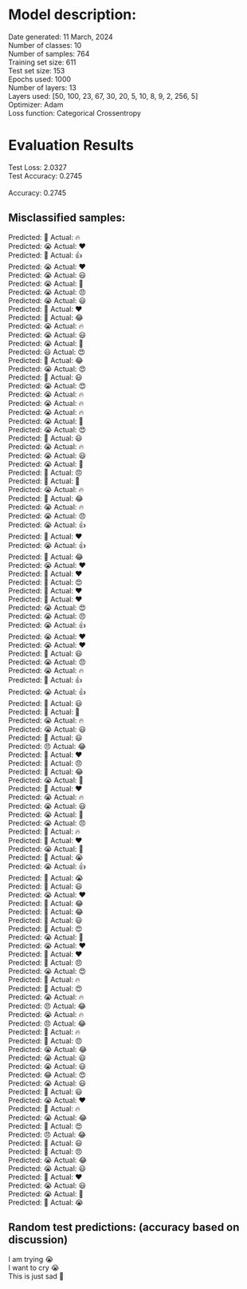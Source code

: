 # Model description:<br>
Date generated: 11 March, 2024<br>
Number of classes: 10<br>
Number of samples: 764<br>
Training set size: 611<br>
Test set size: 153<br>
Epochs used: 1000<br>
Number of layers: 13<br>
Layers used: [50, 100, 23, 67, 30, 20, 5, 10, 8, 9, 2, 256, 5]<br>
Optimizer: Adam<br>
Loss function: Categorical Crossentropy<br>
# Evaluation Results<br>
Test Loss: 2.0327<br>
Test Accuracy: 0.2745<br><br>
Accuracy: 0.2745

## Misclassified samples:<br>
Predicted: 🤔 Actual: 🔥<br>
Predicted: 😭 Actual: ❤️<br>
Predicted: 🤔 Actual: 👍<br>
Predicted: 😭 Actual: ❤️<br>
Predicted: 😭 Actual: 😃<br>
Predicted: 😭 Actual: 🤔<br>
Predicted: 😭 Actual: 😠<br>
Predicted: 😭 Actual: 😃<br>
Predicted: 🤔 Actual: ❤️<br>
Predicted: 🤔 Actual: 😂<br>
Predicted: 😭 Actual: 🔥<br>
Predicted: 😭 Actual: 😃<br>
Predicted: 😭 Actual: 🙏<br>
Predicted: 😃 Actual: 😍<br>
Predicted: 🤔 Actual: 😂<br>
Predicted: 😭 Actual: 😍<br>
Predicted: 🙏 Actual: 😃<br>
Predicted: 😭 Actual: 😍<br>
Predicted: 😭 Actual: 🔥<br>
Predicted: 😭 Actual: 🔥<br>
Predicted: 😭 Actual: 🔥<br>
Predicted: 😭 Actual: 🤔<br>
Predicted: 😭 Actual: 😍<br>
Predicted: 🤔 Actual: 😃<br>
Predicted: 😭 Actual: 🔥<br>
Predicted: 😭 Actual: 😃<br>
Predicted: 😭 Actual: 🙏<br>
Predicted: 🤔 Actual: 😠<br>
Predicted: 🤔 Actual: 🙏<br>
Predicted: 😭 Actual: 🔥<br>
Predicted: 🤔 Actual: 😂<br>
Predicted: 😭 Actual: 🔥<br>
Predicted: 😭 Actual: 😠<br>
Predicted: 😭 Actual: 👍<br>
Predicted: 🤔 Actual: ❤️<br>
Predicted: 😭 Actual: 👍<br>
Predicted: 🤔 Actual: 😂<br>
Predicted: 😭 Actual: ❤️<br>
Predicted: 🤔 Actual: ❤️<br>
Predicted: 🤔 Actual: 😍<br>
Predicted: 🙏 Actual: ❤️<br>
Predicted: 🤔 Actual: ❤️<br>
Predicted: 😭 Actual: 😍<br>
Predicted: 😭 Actual: 😠<br>
Predicted: 😭 Actual: 👍<br>
Predicted: 😭 Actual: ❤️<br>
Predicted: 😭 Actual: ❤️<br>
Predicted: 🤔 Actual: 😃<br>
Predicted: 😭 Actual: 😠<br>
Predicted: 😭 Actual: 🔥<br>
Predicted: 🤔 Actual: 👍<br>
Predicted: 😭 Actual: 👍<br>
Predicted: 🤔 Actual: 😃<br>
Predicted: 🤔 Actual: 🙏<br>
Predicted: 😭 Actual: 🔥<br>
Predicted: 😭 Actual: 😃<br>
Predicted: 🤔 Actual: 😃<br>
Predicted: 😠 Actual: 😂<br>
Predicted: 🤔 Actual: ❤️<br>
Predicted: 🤔 Actual: 😠<br>
Predicted: 🤔 Actual: 😂<br>
Predicted: 😭 Actual: 🙏<br>
Predicted: 🤔 Actual: ❤️<br>
Predicted: 😭 Actual: 🔥<br>
Predicted: 😭 Actual: 😃<br>
Predicted: 😭 Actual: 🤔<br>
Predicted: 😭 Actual: 😠<br>
Predicted: 🤔 Actual: 🔥<br>
Predicted: 🤔 Actual: ❤️<br>
Predicted: 😭 Actual: 🙏<br>
Predicted: 🤔 Actual: 😭<br>
Predicted: 😭 Actual: 👍<br>
Predicted: 🤔 Actual: 😭<br>
Predicted: 🙏 Actual: 😃<br>
Predicted: 😭 Actual: ❤️<br>
Predicted: 🤔 Actual: 😂<br>
Predicted: 🤔 Actual: 😂<br>
Predicted: 🤔 Actual: 😃<br>
Predicted: 🤔 Actual: 😍<br>
Predicted: 😭 Actual: 🙏<br>
Predicted: 😭 Actual: ❤️<br>
Predicted: 🤔 Actual: ❤️<br>
Predicted: 🤔 Actual: 😠<br>
Predicted: 😭 Actual: 😍<br>
Predicted: 🤔 Actual: 🔥<br>
Predicted: 🙏 Actual: 😍<br>
Predicted: 😭 Actual: 🔥<br>
Predicted: 😠 Actual: 😂<br>
Predicted: 😭 Actual: 🔥<br>
Predicted: 😠 Actual: 😂<br>
Predicted: 🤔 Actual: 🔥<br>
Predicted: 🤔 Actual: 😠<br>
Predicted: 😭 Actual: 😂<br>
Predicted: 😭 Actual: 😃<br>
Predicted: 😭 Actual: 😃<br>
Predicted: 😂 Actual: 😍<br>
Predicted: 😭 Actual: 😃<br>
Predicted: 🙏 Actual: 😃<br>
Predicted: 😭 Actual: ❤️<br>
Predicted: 🤔 Actual: 🔥<br>
Predicted: 😭 Actual: 😂<br>
Predicted: 🤔 Actual: 😍<br>
Predicted: 😠 Actual: 😂<br>
Predicted: 🤔 Actual: 😃<br>
Predicted: 🤔 Actual: 😠<br>
Predicted: 😭 Actual: 😂<br>
Predicted: 😭 Actual: 😃<br>
Predicted: 🤔 Actual: ❤️<br>
Predicted: 😭 Actual: 😃<br>
Predicted: 😭 Actual: 🤔<br>
Predicted: 🤔 Actual: 😭<br>

## Random test predictions: (accuracy based on discussion)<br>
I am trying 😭<br>
I want to cry 😭<br>
This is just sad 🤔<br>
